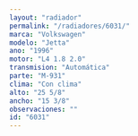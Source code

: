 ```yaml
---
layout: "radiador"
permalink: "/radiadores/6031/"
marca: "Volkswagen"
modelo: "Jetta"
ano: "1996"
motor: "L4 1.8 2.0"
transmision: "Automática"
parte: "M-931"
clima: "Con clima"
alto: "25 5/8"
ancho: "15 3/8"
observaciones: ""
id: "6031"
---
```


